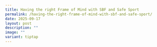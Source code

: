 ```yaml
---
title: Having the right Frame of Mind with SBF and Safe Sport
permalink: /having-the-right-frame-of-mind-with-sbf-and-safe-sport/
date: 2025-09-17
layout: post
description: ""
image: ""
variant: tiptap
---
```

